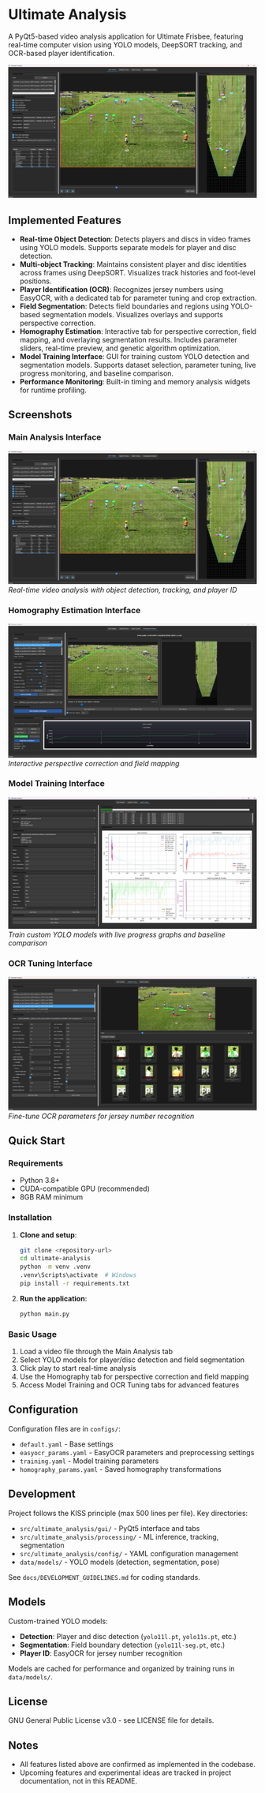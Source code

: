 
# Ultimate Analysis

A PyQt5-based video analysis application for Ultimate Frisbee, featuring real-time computer vision using YOLO models, DeepSORT tracking, and OCR-based player identification.

![Main Analysis Interface](docs/gui_example_main_analysis.png)

## Implemented Features

- **Real-time Object Detection**: Detects players and discs in video frames using YOLO models. Supports separate models for player and disc detection.
- **Multi-object Tracking**: Maintains consistent player and disc identities across frames using DeepSORT. Visualizes track histories and foot-level positions.
- **Player Identification (OCR)**: Recognizes jersey numbers using EasyOCR, with a dedicated tab for parameter tuning and crop extraction.
- **Field Segmentation**: Detects field boundaries and regions using YOLO-based segmentation models. Visualizes overlays and supports perspective correction.
- **Homography Estimation**: Interactive tab for perspective correction, field mapping, and overlaying segmentation results. Includes parameter sliders, real-time preview, and genetic algorithm optimization.
- **Model Training Interface**: GUI for training custom YOLO detection and segmentation models. Supports dataset selection, parameter tuning, live progress monitoring, and baseline comparison.
- **Performance Monitoring**: Built-in timing and memory analysis widgets for runtime profiling.

## Screenshots

### Main Analysis Interface
![Main Analysis](docs/gui_example_main_analysis.png)
*Real-time video analysis with object detection, tracking, and player ID*

### Homography Estimation Interface
![Homography Estimation](docs/gui_example_homography.png)
*Interactive perspective correction and field mapping*

### Model Training Interface
![Model Training](docs/gui_example_model_training.png)
*Train custom YOLO models with live progress graphs and baseline comparison*

### OCR Tuning Interface
![OCR Tuning](docs/gui_example_ocr_tuning.png)
*Fine-tune OCR parameters for jersey number recognition*

## Quick Start

### Requirements
- Python 3.8+
- CUDA-compatible GPU (recommended)
- 8GB RAM minimum

### Installation

1. **Clone and setup**:
   ```bash
   git clone <repository-url>
   cd ultimate-analysis
   python -m venv .venv
   .venv\Scripts\activate  # Windows
   pip install -r requirements.txt
   ```

2. **Run the application**:
   ```bash
   python main.py
   ```

### Basic Usage

1. Load a video file through the Main Analysis tab
2. Select YOLO models for player/disc detection and field segmentation
3. Click play to start real-time analysis
4. Use the Homography tab for perspective correction and field mapping
5. Access Model Training and OCR Tuning tabs for advanced features

## Configuration

Configuration files are in `configs/`:
- `default.yaml` - Base settings
- `easyocr_params.yaml` - EasyOCR parameters and preprocessing settings
- `training.yaml` - Model training parameters
- `homography_params.yaml` - Saved homography transformations

## Development

Project follows the KISS principle (max 500 lines per file). Key directories:

- `src/ultimate_analysis/gui/` - PyQt5 interface and tabs
- `src/ultimate_analysis/processing/` - ML inference, tracking, segmentation
- `src/ultimate_analysis/config/` - YAML configuration management
- `data/models/` - YOLO models (detection, segmentation, pose)

See `docs/DEVELOPMENT_GUIDELINES.md` for coding standards.

## Models

Custom-trained YOLO models:
- **Detection**: Player and disc detection (`yolo11l.pt`, `yolo11s.pt`, etc.)
- **Segmentation**: Field boundary detection (`yolo11l-seg.pt`, etc.)
- **Player ID**: EasyOCR for jersey number recognition

Models are cached for performance and organized by training runs in `data/models/`.

## License

GNU General Public License v3.0 - see LICENSE file for details.

## Notes

- All features listed above are confirmed as implemented in the codebase.
- Upcoming features and experimental ideas are tracked in project documentation, not in this README.
